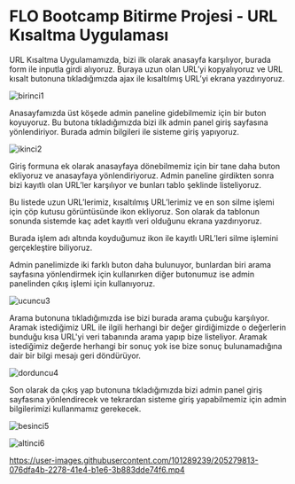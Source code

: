 # FLO Bootcamp Bitirme Projesi - URL Kısaltma Uygulaması
 
 
 URL Kısaltma Uygulamamızda, bizi ilk olarak anasayfa karşılıyor, burada form ile inputla girdi alıyoruz. Buraya uzun olan URL’yi kopyalıyoruz ve URL kısalt butonuna tıkladığımızda ajax ile kısaltılmış URL’yi ekrana yazdırıyoruz.
 
 
 
![birinci1](https://user-images.githubusercontent.com/101289239/205272743-11a452da-e19f-4fcd-baae-ec9477bf6606.gif)



Anasayfamızda üst köşede admin paneline gidebilmemiz için bir buton koyuyoruz. Bu butona tıkladığımızda bizi ilk admin panel giriş sayfasına yönlendiriyor. Burada admin bilgileri ile sisteme giriş yapıyoruz.



![ikinci2](https://user-images.githubusercontent.com/101289239/205272956-194d5cae-0cee-477b-a381-f3ce83b787d7.gif)



Giriş formuna ek olarak anasayfaya dönebilmemiz için bir tane daha buton ekliyoruz ve anasayfaya yönlendiriyoruz. Admin paneline girdikten sonra bizi kayıtlı olan URL’ler karşılıyor ve bunları tablo şeklinde listeliyoruz.

Bu listede uzun URL’lerimiz, kısaltılmış URL’lerimiz ve en son silme işlemi için çöp kutusu görüntüsünde ikon ekliyoruz. Son olarak da tablonun sonunda sistemde kaç adet kayıtlı veri olduğunu ekrana yazdırıyoruz.

Burada işlem adı altında koyduğumuz ikon ile kayıtlı URL’leri silme işlemini gerçekleştire biliyoruz. 

Admin panelimizde iki farklı buton daha bulunuyor, bunlardan biri arama sayfasına yönlendirmek için kullanırken diğer butonumuz ise admin panelinden çıkış işlemi için kullanıyoruz.



![ucuncu3](https://user-images.githubusercontent.com/101289239/205273707-d7430534-2c4f-45bf-8327-62fb2d5785b5.gif)



Arama butonuna tıkladığımızda ise bizi burada arama çubuğu karşılıyor. Aramak istediğimiz URL ile ilgili herhangi bir değer girdiğimizde o değerlerin bunduğu kısa URL'yi veri tabanında arama yapıp bize listeliyor. Aramak istediğimiz değerde herhangi bir sonuç yok ise bize sonuç bulunamadığına dair bir bilgi mesajı geri döndürüyor.



![dorduncu4](https://user-images.githubusercontent.com/101289239/205274575-102b7831-15b0-48d7-bb0e-016f61ec65d4.gif)



Son olarak da çıkış yap butonuna tıkladığımızda bizi admin panel giriş sayfasına yönlendirecek ve tekrardan sisteme giriş yapabilmemiz için admin bilgilerimizi
kullanmamız gerekecek.



![besinci5](https://user-images.githubusercontent.com/101289239/205274752-8ef19411-58f8-44f4-8e84-fa6ec3945cac.gif)



![altinci6](https://user-images.githubusercontent.com/101289239/205274779-62f22424-49cb-4cee-8ea7-a696c8282774.gif)




https://user-images.githubusercontent.com/101289239/205279813-076dfa4b-2278-41e4-b1e6-3b883dde74f6.mp4
